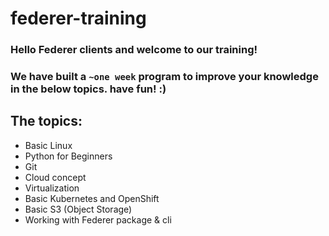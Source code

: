 # federer-training

### Hello Federer clients and welcome to our training!
### We have built a `~one week` program to improve your knowledge in the below topics. have fun! :)


## The topics:
- Basic Linux
- Python for Beginners
- Git
- Cloud concept
- Virtualization
- Basic Kubernetes and OpenShift
- Basic S3 (Object Storage)
- Working with Federer package & cli

